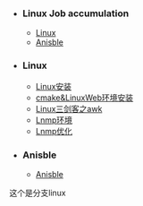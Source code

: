 + ### Linux Job accumulation 
    + [Linux](#Linux)
    + [Anisble](#Anisble)
+ ### Linux
    + [Linux安装](https://github.com/Kingserch/Job-accumulation/blob/Linux/Linux/Linux%E5%88%9D%E5%A7%8B%E5%8C%96.md)
	+ [cmake&LinuxWeb环境安装](https://github.com/Kingserch/Job-accumulation/blob/Linux/Linux/Linux%E5%88%9D%E5%A7%8B%E5%8C%96%E4%BA%8C.md)
    + [Linux三剑客之awk](https://github.com/Kingserch/Job-accumulation/blob/Linux/Linux/Linux%E4%B8%89%E5%89%91%E5%AE%A2%E4%B9%8Bawk.md)	
    + [Lnmp环境](https://github.com/Kingserch/Job-accumulation/blob/Linux/Linux/Lnmp.md)
    + [Lnmp优化](https://github.com/Kingserch/Job-accumulation/blob/Linux/Linux/Lnmp优化.md)	
	
+ ### Anisble
    + [Anisble](https://g/ux/Linux%E5%88%9D%E5%A7%8B%E5%8C%96.md)



这个是分支linux
